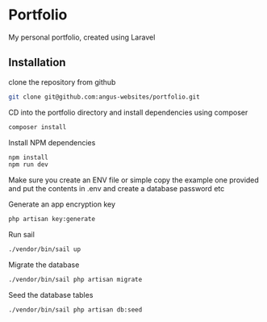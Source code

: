 # Portfolio

My personal portfolio, created using Laravel

## Installation

clone the repository from github

```bash
git clone git@github.com:angus-websites/portfolio.git
```

CD into the portfolio directory and install dependencies using composer

```bash
composer install
```

Install NPM dependencies

```bash
npm install
npm run dev
```

Make sure you create an ENV file or simple copy the example one provided and put the contents in .env and create a database password etc

Generate an app encryption key

```bash
php artisan key:generate
```

Run sail

```bash
./vendor/bin/sail up
```

Migrate the database

```bash
./vendor/bin/sail php artisan migrate
```

Seed the database tables

```bash
./vendor/bin/sail php artisan db:seed
```
